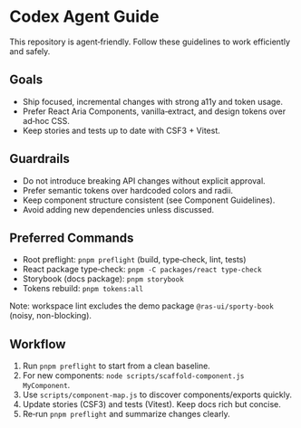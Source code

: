 # Codex Agent Guide

This repository is agent‑friendly. Follow these guidelines to work efficiently and safely.

## Goals

- Ship focused, incremental changes with strong a11y and token usage.
- Prefer React Aria Components, vanilla‑extract, and design tokens over ad‑hoc CSS.
- Keep stories and tests up to date with CSF3 + Vitest.

## Guardrails

- Do not introduce breaking API changes without explicit approval.
- Prefer semantic tokens over hardcoded colors and radii.
- Keep component structure consistent (see Component Guidelines).
- Avoid adding new dependencies unless discussed.

## Preferred Commands

- Root preflight: `pnpm preflight` (build, type‑check, lint, tests)
- React package type‑check: `pnpm -C packages/react type-check`
- Storybook (docs package): `pnpm storybook`
- Tokens rebuild: `pnpm tokens:all`

Note: workspace lint excludes the demo package `@ras-ui/sporty-book` (noisy, non-blocking).

## Workflow

1. Run `pnpm preflight` to start from a clean baseline.
2. For new components: `node scripts/scaffold-component.js MyComponent`.
3. Use `scripts/component-map.js` to discover components/exports quickly.
4. Update stories (CSF3) and tests (Vitest). Keep docs rich but concise.
5. Re‑run `pnpm preflight` and summarize changes clearly.
